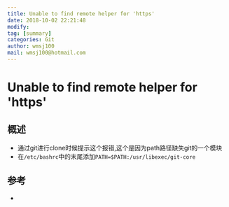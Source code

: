 ```yaml
---
title: Unable to find remote helper for 'https'
date: 2018-10-02 22:21:48	
modify: 
tag: [summary]
categories: Git
author: wmsj100
mail: wmsj100@hotmail.com
---
```


# Unable to find remote helper for 'https'

## 概述
- 通过git进行clone时候提示这个报错,这个是因为path路径缺失git的一个模块
- 在`/etc/bashrc`中的末尾添加`PATH=$PATH:/usr/libexec/git-core`

## 参考
- []()
